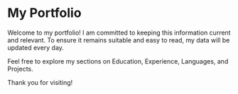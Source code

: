 # My Portfolio

Welcome to my portfolio! I am committed to keeping this information current and relevant. To ensure it remains suitable and easy to read, my data will be updated every day. 

Feel free to explore my sections on Education, Experience, Languages, and Projects.

Thank you for visiting!
